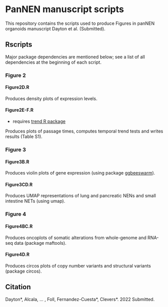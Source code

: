# PanNEN manuscript scripts
This repository contains the scripts used to produce Figures in panNEN organoids manuscript Dayton et al. (Submitted).

## Rscripts
Major package dependencies are mentioned below; see a list of all dependencies at the beginning of each script.

### Figure 2
#### Figure2D.R
Produces density plots of expression levels.

#### Figure2E-F.R
- requires [trend R package](https://cran.r-project.org/web/packages/trend/index.html)

Produces plots of passage times, computes temporal trend tests and writes results (Table S1).

### Figure 3
#### Figure3B.R
Produces violin plots of gene expression (using package [ggbeeswarm](https://github.com/eclarke/ggbeeswarm)).

#### Figure3CD.R
Produces UMAP representations of lung and pancreatic NENs and small intestine NETs (using umap).

### Figure 4
#### Figure4BC.R
Produces oncoplots of somatic alterations from whole-genome and RNA-seq data (package maftools). 

#### Figure4D.R
Produces circos plots of copy number variants and structural variants (package circos). 

## Citation
Dayton*, Alcala, ... , Foll, Fernandez-Cuesta*, Clevers*. 2022 Submitted.
